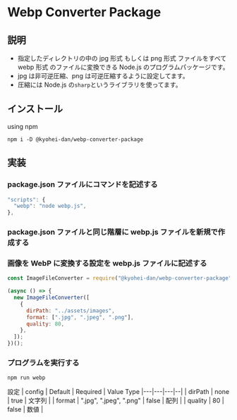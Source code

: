 # Webp Converter Package

## 説明

- 指定したディレクトリの中の jpg 形式 もしくは png 形式 ファイルをすべて webp 形式 のファイルに変換できる Node.js のプログラムパッケージです。
- jpg は非可逆圧縮、png は可逆圧縮するように設定してます。
- 圧縮には Node.js の`sharp`というライブラリを使ってます。

## インストール

using npm

```
npm i -D @kyohei-dan/webp-converter-package
```

## 実装

### package.json ファイルにコマンドを記述する

```js
"scripts": {
  "webp": "node webp.js",
},
```

### package.json ファイルと同じ階層に webp.js ファイルを新規で作成する

### 画像を WebP に変換する設定を webp.js ファイルに記述する

```js
const ImageFileConverter = require("@kyohei-dan/webp-converter-package");

(async () => {
  new ImageFileConverter([
    {
      dirPath: "../assets/images",
      format: [".jpg", ".jpeg", ".png"],
      quality: 80,
    },
  ]);
})();
```

### プログラムを実行する

```
npm run webp
```

設定
| config | Default | Required | Value Type
|---|---|---|--|
| dirPath | none | true | 文字列 |
| format | ".jpg", ".jpeg", ".png" | false | 配列 |
| quality | 80 | false | 数値 |
